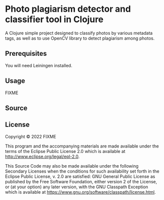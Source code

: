 # Photo plagiarism detector and classifier tool in Clojure

A Clojure simple project designed to classify photos by various metadata tags,
as well as to use OpenCV library to detect plagiarism among photos.
## Prerequisites
You will need Leiningen installed.

## Usage

FIXME

## Source


## License

Copyright © 2022 FIXME

This program and the accompanying materials are made available under the
terms of the Eclipse Public License 2.0 which is available at
http://www.eclipse.org/legal/epl-2.0.

This Source Code may also be made available under the following Secondary
Licenses when the conditions for such availability set forth in the Eclipse
Public License, v. 2.0 are satisfied: GNU General Public License as published by
the Free Software Foundation, either version 2 of the License, or (at your
option) any later version, with the GNU Classpath Exception which is available
at https://www.gnu.org/software/classpath/license.html.
